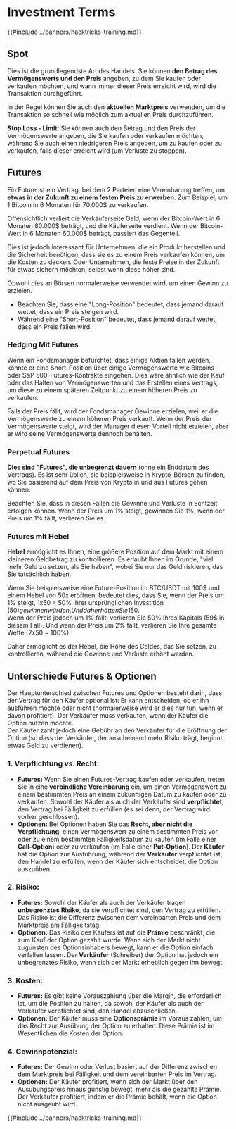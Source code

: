 # Investment Terms

{{#include ../banners/hacktricks-training.md}}

## Spot

Dies ist die grundlegendste Art des Handels. Sie können **den Betrag des Vermögenswerts und den Preis** angeben, zu dem Sie kaufen oder verkaufen möchten, und wann immer dieser Preis erreicht wird, wird die Transaktion durchgeführt.

In der Regel können Sie auch den **aktuellen Marktpreis** verwenden, um die Transaktion so schnell wie möglich zum aktuellen Preis durchzuführen.

**Stop Loss - Limit**: Sie können auch den Betrag und den Preis der Vermögenswerte angeben, die Sie kaufen oder verkaufen möchten, während Sie auch einen niedrigeren Preis angeben, um zu kaufen oder zu verkaufen, falls dieser erreicht wird (um Verluste zu stoppen).

## Futures

Ein Future ist ein Vertrag, bei dem 2 Parteien eine Vereinbarung treffen, um **etwas in der Zukunft zu einem festen Preis zu erwerben**. Zum Beispiel, um 1 Bitcoin in 6 Monaten für 70.000$ zu verkaufen.

Offensichtlich verliert die Verkäuferseite Geld, wenn der Bitcoin-Wert in 6 Monaten 80.000$ beträgt, und die Käuferseite verdient. Wenn der Bitcoin-Wert in 6 Monaten 60.000$ beträgt, passiert das Gegenteil.

Dies ist jedoch interessant für Unternehmen, die ein Produkt herstellen und die Sicherheit benötigen, dass sie es zu einem Preis verkaufen können, um die Kosten zu decken. Oder Unternehmen, die feste Preise in der Zukunft für etwas sichern möchten, selbst wenn diese höher sind.

Obwohl dies an Börsen normalerweise verwendet wird, um einen Gewinn zu erzielen.

* Beachten Sie, dass eine "Long-Position" bedeutet, dass jemand darauf wettet, dass ein Preis steigen wird.
* Während eine "Short-Position" bedeutet, dass jemand darauf wettet, dass ein Preis fallen wird.

### Hedging Mit Futures <a href="#mntl-sc-block_7-0" id="mntl-sc-block_7-0"></a>

Wenn ein Fondsmanager befürchtet, dass einige Aktien fallen werden, könnte er eine Short-Position über einige Vermögenswerte wie Bitcoins oder S&P 500-Futures-Kontrakte eingehen. Dies wäre ähnlich wie der Kauf oder das Halten von Vermögenswerten und das Erstellen eines Vertrags, um diese zu einem späteren Zeitpunkt zu einem höheren Preis zu verkaufen.

Falls der Preis fällt, wird der Fondsmanager Gewinne erzielen, weil er die Vermögenswerte zu einem höheren Preis verkauft. Wenn der Preis der Vermögenswerte steigt, wird der Manager diesen Vorteil nicht erzielen, aber er wird seine Vermögenswerte dennoch behalten.

### Perpetual Futures

**Dies sind "Futures", die unbegrenzt dauern** (ohne ein Enddatum des Vertrags). Es ist sehr üblich, sie beispielsweise in Krypto-Börsen zu finden, wo Sie basierend auf dem Preis von Krypto in und aus Futures gehen können.

Beachten Sie, dass in diesen Fällen die Gewinne und Verluste in Echtzeit erfolgen können. Wenn der Preis um 1% steigt, gewinnen Sie 1%, wenn der Preis um 1% fällt, verlieren Sie es.

### Futures mit Hebel

**Hebel** ermöglicht es Ihnen, eine größere Position auf dem Markt mit einem kleineren Geldbetrag zu kontrollieren. Es erlaubt Ihnen im Grunde, "viel mehr Geld zu setzen, als Sie haben", wobei Sie nur das Geld riskieren, das Sie tatsächlich haben.

Wenn Sie beispielsweise eine Future-Position im BTC/USDT mit 100$ und einem Hebel von 50x eröffnen, bedeutet dies, dass Sie, wenn der Preis um 1% steigt, 1x50 = 50% Ihrer ursprünglichen Investition (50$) gewinnen würden. Und daher hätten Sie 150$.\
Wenn der Preis jedoch um 1% fällt, verlieren Sie 50% Ihres Kapitals (59$ in diesem Fall). Und wenn der Preis um 2% fällt, verlieren Sie Ihre gesamte Wette (2x50 = 100%).

Daher ermöglicht es der Hebel, die Höhe des Geldes, das Sie setzen, zu kontrollieren, während die Gewinne und Verluste erhöht werden.

## Unterschiede Futures & Optionen

Der Hauptunterschied zwischen Futures und Optionen besteht darin, dass der Vertrag für den Käufer optional ist: Er kann entscheiden, ob er ihn ausführen möchte oder nicht (normalerweise wird er dies nur tun, wenn er davon profitiert). Der Verkäufer muss verkaufen, wenn der Käufer die Option nutzen möchte.\
Der Käufer zahlt jedoch eine Gebühr an den Verkäufer für die Eröffnung der Option (so dass der Verkäufer, der anscheinend mehr Risiko trägt, beginnt, etwas Geld zu verdienen).

### 1. **Verpflichtung vs. Recht:**

* **Futures:** Wenn Sie einen Futures-Vertrag kaufen oder verkaufen, treten Sie in eine **verbindliche Vereinbarung** ein, um einen Vermögenswert zu einem bestimmten Preis an einem zukünftigen Datum zu kaufen oder zu verkaufen. Sowohl der Käufer als auch der Verkäufer sind **verpflichtet**, den Vertrag bei Fälligkeit zu erfüllen (es sei denn, der Vertrag wird vorher geschlossen).
* **Optionen:** Bei Optionen haben Sie das **Recht, aber nicht die Verpflichtung**, einen Vermögenswert zu einem bestimmten Preis vor oder zu einem bestimmten Fälligkeitsdatum zu kaufen (im Falle einer **Call-Option**) oder zu verkaufen (im Falle einer **Put-Option**). Der **Käufer** hat die Option zur Ausführung, während der **Verkäufer** verpflichtet ist, den Handel zu erfüllen, wenn der Käufer sich entscheidet, die Option auszuüben.

### 2. **Risiko:**

* **Futures:** Sowohl der Käufer als auch der Verkäufer tragen **unbegrenztes Risiko**, da sie verpflichtet sind, den Vertrag zu erfüllen. Das Risiko ist die Differenz zwischen dem vereinbarten Preis und dem Marktpreis am Fälligkeitstag.
* **Optionen:** Das Risiko des Käufers ist auf die **Prämie** beschränkt, die zum Kauf der Option gezahlt wurde. Wenn sich der Markt nicht zugunsten des Optionsinhabers bewegt, kann er die Option einfach verfallen lassen. Der **Verkäufer** (Schreiber) der Option hat jedoch ein unbegrenztes Risiko, wenn sich der Markt erheblich gegen ihn bewegt.

### 3. **Kosten:**

* **Futures:** Es gibt keine Vorauszahlung über die Margin, die erforderlich ist, um die Position zu halten, da sowohl der Käufer als auch der Verkäufer verpflichtet sind, den Handel abzuschließen.
* **Optionen:** Der Käufer muss eine **Optionsprämie** im Voraus zahlen, um das Recht zur Ausübung der Option zu erhalten. Diese Prämie ist im Wesentlichen die Kosten der Option.

### 4. **Gewinnpotenzial:**

* **Futures:** Der Gewinn oder Verlust basiert auf der Differenz zwischen dem Marktpreis bei Fälligkeit und dem vereinbarten Preis im Vertrag.
* **Optionen:** Der Käufer profitiert, wenn sich der Markt über den Ausübungspreis hinaus günstig bewegt, mehr als die gezahlte Prämie. Der Verkäufer profitiert, indem er die Prämie behält, wenn die Option nicht ausgeübt wird.

{{#include ../banners/hacktricks-training.md}}
